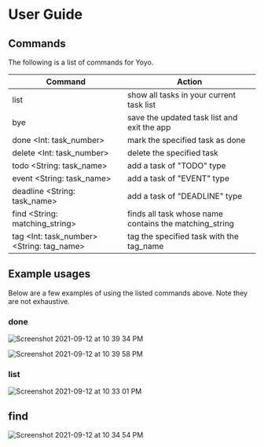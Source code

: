 # User Guide

## Commands

The following is a list of commands for Yoyo.

Command | Action
------------ | -------------
list | show all tasks in your current task list
bye | save the updated task list and exit the app
done <Int: task_number> | mark the specified task as done
delete <Int: task_number> | delete the specified task 
todo <String: task_name> | add a task of "TODO" type
event <String: task_name> | add a task of "EVENT" type
deadline <String: task_name> | add a task of "DEADLINE" type
find <String: matching_string> | finds all task whose name contains the matching_string
tag <Int: task_number> <String: tag_name> | tag the specified task with the tag_name

## Example usages

Below are a few examples of using the listed commands above. Note they are not exhaustive.

### done

![Screenshot 2021-09-12 at 10 39 34 PM](https://user-images.githubusercontent.com/59001819/132991954-89fa5565-cd8b-4f29-a09f-c30514a38c7a.png)

![Screenshot 2021-09-12 at 10 39 58 PM](https://user-images.githubusercontent.com/59001819/132991972-be3d0ab8-15b7-42d2-aba9-73cb9e42025f.png)


### list

![Screenshot 2021-09-12 at 10 33 01 PM](https://user-images.githubusercontent.com/59001819/132991736-aa82d488-213e-4b97-9a46-ff83f675185b.png)

## find

![Screenshot 2021-09-12 at 10 34 54 PM](https://user-images.githubusercontent.com/59001819/132991787-22a6bba8-0416-45c2-a523-8cfe2f2a392c.png)

##
